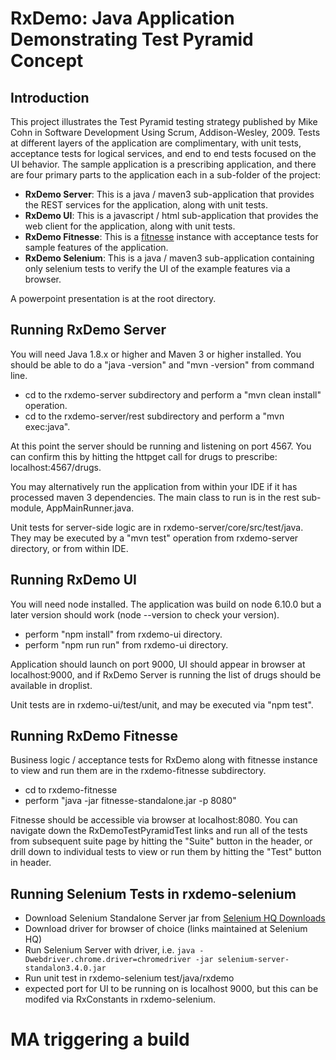 # RxDemo:  Java Application Demonstrating Test Pyramid Concept

## Introduction

This project illustrates the Test Pyramid testing strategy published by Mike Cohn in Software Development Using Scrum, Addison-Wesley, 2009.  Tests at different layers of the application are complimentary, with unit tests, acceptance tests for logical services, and end to end tests focused on the UI behavior.  The sample application is a prescribing application, and there are four primary parts to the application each in a sub-folder of the project:

- **RxDemo Server**: This is a java / maven3 sub-application that provides the REST services for the application, along with unit tests.
- **RxDemo UI**: This is a javascript / html sub-application that provides the web client for the application, along with unit tests.
- **RxDemo Fitnesse**: This is a [fitnesse](http://http://fitnesse.org/) instance with acceptance tests for sample features of the application.
- **RxDemo Selenium**: This is a java / maven3 sub-application containing only selenium tests to verify the UI of the example features via a browser.

A powerpoint presentation is at the root directory.

## Running RxDemo Server
You will need Java 1.8.x or higher and Maven 3 or higher installed.  You should be able to do a "java -version" and "mvn -version" from command line.

- cd to the rxdemo-server subdirectory and perform a "mvn clean install" operation.
- cd to the rxdemo-server/rest subdirectory and perform a "mvn exec:java".

At this point the server should be running and listening on port 4567.  You can confirm this by hitting the httpget call for drugs to prescribe: localhost:4567/drugs.

You may alternatively run the application from within your IDE if it has processed maven 3 dependencies.  The main class to run is in the rest sub-module, AppMainRunner.java.

Unit tests for server-side logic are in rxdemo-server/core/src/test/java.  They may be executed by a "mvn test" operation from rxdemo-server directory, or from within IDE.

## Running RxDemo UI
You will need node installed.  The application was build on node 6.10.0 but a later version should work (node --version to check your version).

- perform "npm install" from rxdemo-ui directory.
- perform "npm run run" from rxdemo-ui directory.

Application should launch on port 9000, UI should appear in browser at localhost:9000, and if RxDemo Server is running the list of drugs should be available in droplist.

Unit tests are in rxdemo-ui/test/unit, and may be executed via "npm test".

## Running RxDemo Fitnesse
Business logic / acceptance tests for RxDemo along with fitnesse instance to view and run them are in the rxdemo-fitnesse subdirectory.

- cd to rxdemo-fitnesse
- perform "java -jar fitnesse-standalone.jar -p 8080"

Fitnesse should be accessible via browser at localhost:8080.  You can navigate down the RxDemoTestPyramidTest links and run all of the tests from subsequent suite page by hitting the "Suite" button in the header, or drill down to individual tests to view or run them by hitting the "Test" button in header.

## Running Selenium Tests in rxdemo-selenium

- Download Selenium Standalone Server jar from [Selenium HQ Downloads](http://docs.seleniumhq.org/download/)
- Download driver for browser of choice (links maintained at Selenium HQ)
- Run Selenium Server with driver, i.e. `java -Dwebdriver.chrome.driver=chromedriver -jar selenium-server-standalon3.4.0.jar`
- Run unit test in rxdemo-selenium test/java/rxdemo 
- expected port for UI to be running on is localhost 9000, but this can be modifed via RxConstants in rxdemo-selenium.

# MA triggering a build